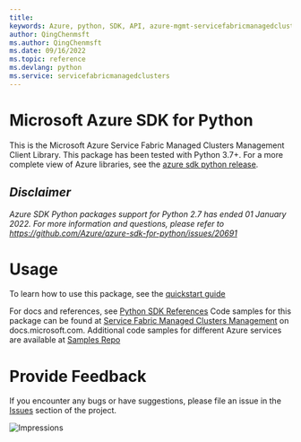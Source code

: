 ```yaml
---
title: 
keywords: Azure, python, SDK, API, azure-mgmt-servicefabricmanagedclusters, servicefabricmanagedclusters
author: QingChenmsft
ms.author: QingChenmsft
ms.date: 09/16/2022
ms.topic: reference
ms.devlang: python
ms.service: servicefabricmanagedclusters
---
```

# Microsoft Azure SDK for Python

This is the Microsoft Azure Service Fabric Managed Clusters Management Client Library.
This package has been tested with Python 3.7+.
For a more complete view of Azure libraries, see the [azure sdk python release](https://aka.ms/azsdk/python/all).

## _Disclaimer_

_Azure SDK Python packages support for Python 2.7 has ended 01 January 2022. For more information and questions, please refer to https://github.com/Azure/azure-sdk-for-python/issues/20691_

# Usage


To learn how to use this package, see the [quickstart guide](https://aka.ms/azsdk/python/mgmt)
 
For docs and references, see [Python SDK References](/python/api/overview/azure/)
Code samples for this package can be found at [Service Fabric Managed Clusters Management](/samples/browse/?languages=python&term=Getting%20started%20-%20Managing&terms=Getting%20started%20-%20Managing) on docs.microsoft.com.
Additional code samples for different Azure services are available at [Samples Repo](https://aka.ms/azsdk/python/mgmt/samples)


# Provide Feedback

If you encounter any bugs or have suggestions, please file an issue in the
[Issues](https://github.com/Azure/azure-sdk-for-python/issues)
section of the project. 


![Impressions](https://azure-sdk-impressions.azurewebsites.net/api/impressions/azure-sdk-for-python%2Fazure-mgmt-servicefabricmanagedclusters%2FREADME.png)

